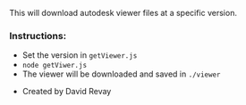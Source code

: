 This will download autodesk viewer files at a specific version.

### Instructions:
* Set the version in `getViewer.js`
* `node getViwer.js`
* The viewer will be downloaded and saved in `./viewer`

- Created by David Revay
